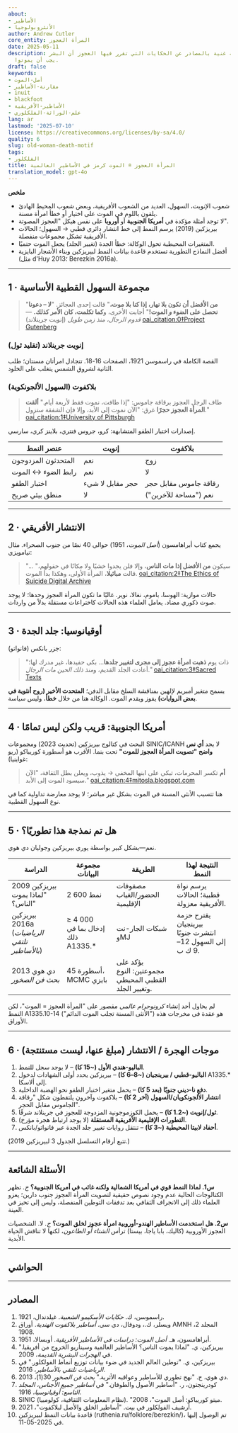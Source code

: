 ```yaml
---
about:
- الأساطير
- الأنثروبولوجيا
author: Andrew Cutler
core_entity: المرأة العجوز
date: 2025-05-11
description: دراسة عالمية غنية بالمصادر عن الحكايات التي تقرر فيها العجوز أن البشر
  يجب أن يموتوا.
draft: false
keywords:
- أصل-الموت
- مقارنة-الأساطير
- inuit
- blackfoot
- الأساطير-الأفريقية
- علم-الوراثة-الفلكلوري
lang: ar
lastmod: '2025-07-10'
license: https://creativecommons.org/licenses/by-sa/4.0/
quality: 6
slug: old-woman-death-motif
tags:
- الفلكلور
title: المرأة العجوز ≘ الموت كرمز في الأساطير العالمية
translation_model: gpt-4o
---
```


**ملخص**

- شعوب الإنويت، السهول، العديد من الشعوب الأفريقية، وبعض شعوب المحيط الهادئ يلقون باللوم في الموت على اختيار أو خطأ امرأة مسنة.  
- لا توجد أمثلة مؤكدة في **أمريكا الجنوبية** أو **أوروبا** على نفس هيكل "العجوز المصوتة".  
- بيريزكين (2019) يرسم النمط إلى خط انتشار دائري قطبي → السهول؛ الحالات الأفريقية تشكل مجموعات منفصلة.  
- المتغيرات المحيطية تحول الوكالة: خطأ الجدة (تغيير الجلد) يجعل الموت حتميًا.  
- أفضل النماذج التطورية تستخدم قاعدة بيانات النمط لبيريزكين وبناء الأشجار البايزية (مثل d'Huy 2013؛ Berezkin 2016a).  

---

## 1 · مجموعة السهول القطبية الأساسية 

> "**من الأفضل أن نكون بلا نهار، إذا كنا بلا موت،**" قالت إحدى العجائز. 
> "**لا – دعونا نحصل على الضوء *و* الموت!**" أجابت الأخرى، و**كما تكلمت، كان الأمر كذلك.** 
> —*قدوم الرجال، منذ زمن طويل* (إنويت جرينلاند) [oai_citation:0‡Project Gutenberg](https://www.gutenberg.org/files/28932/28932-h/28932-h.htm) 

### إنويت جرينلاند (تقليد ثول) 
القصة الكاملة في راسموسن 1921، الصفحات 16-18. تتجادل امرأتان مسنتان؛ طلب الثانية لشروق الشمس يتغلب على الخلود.

### بلاكفوت (السهول الألجونكوية) 

> طاف الرجل العجوز برقاقة جاموس: "إذا طافت، نموت فقط لأربعة أيام." 
> **ألقت المرأة العجوز حجرًا** غرق: "الآن نموت إلى الأبد، وإلا فإن الشفقة ستزول." [oai_citation:1‡University of Pittsburgh](https://sites.pitt.edu/~dash/blkftcreation.html)

إصدارات اختبار الطفو المتشابهة: كرو، جروس فنتري، بلاينز كري، سارسي.

| عنصر النمط | إنويت | بلاكفوت |
|---------------|-------|-----------|
| المتحدثون المزدوجون | نعم | زوج |
| رابط الضوء ↔ الموت | نعم | لا |
| اختبار الطفو | حجر مقابل لا شيء | رقاقة جاموس مقابل حجر |
| منطق بيئي صريح | لا | نعم ("مساحة للآخرين") |

---

## 2 · الانتشار الأفريقي  

يجمع كتاب أبراهامسون (*أصل الموت*، 1951) حوالي 40 نصًا من جنوب الصحراء. مثال نيامويزي:

> "... سيكون **من الأفضل إذا مات الناس**، وإلا فلن يجدوا خشبًا ولا مكانًا في حقولهم،" قالت **مبائيلا**، المرأة الأولى، وهكذا بدأ الموت.  [oai_citation:2‡The Ethics of Suicide Digital Archive](https://ethicsofsuicide.lib.utah.edu/tradition/indigenous-cultures/african-traditional-subsaharan-cultures/african-origin-myths/)  

حالات موازية: الهوسا، باموم، نغالا، نوير. غالبًا ما تكون المرأة العجوز وحدها؛ لا يوجد صوت ذكوري مضاد. يعامل العلماء هذه الحالات كاختراعات مستقلة بدلاً من واردات.

---

## 3 · أوقيانوسيا: جلد الجدة 

جزر بانكس (فانواتو):

> "ذات يوم **ذهبت امرأة عجوز إلى مجرى لتغيير جلدها**... بكى حفيدها، غير مدرك لها؛ أعادت الجلد القديم، و*منذ ذلك الحين مات الرجال*." [oai_citation:3‡Sacred Texts](https://sacred-texts.com/pac/om/om11.htm) 

يسمح متغير أمبريم لإلهين بمناقشة السلخ مقابل الدفن؛ **المتحدث الأخير (روح أنثوية في بعض الروايات)** يفوز ويقدم الموت. الوكالة هنا من خلال **خطأ**، وليس سياسة.

---

## 4 · أمريكا الجنوبية: قريب ولكن ليس تمامًا  

البحث في كتالوج بيريزكين (تحديث 2023) ومجموعات SINIC/ICANH لا يجد **أي نص واضح "تصويت المرأة العجوز للموت"** تحت بنما. الأقرب هو أسطورة كوريباكو (ريو غواينيا):

> **أم** تكسر المحرمات، تبكي على ابنها المخفي → يذوب، ويعلن بطل الثقافة، "الآن سيسود الموت إلى الأبد."  [oai_citation:4‡mitosla.blogspot.com](https://mitosla.blogspot.com/2008/10/colombia-mito-kurripako-origen-de-la.html)  

هنا تتسبب الأنثى المسنة في الموت بشكل غير مباشر؛ لا يوجد معارضة تداولية كما في نوع السهول القطبية.

---

## 5 · هل تم نمذجة هذا تطوريًا؟ 

نعم—بشكل كبير بواسطة يوري بيريزكين وجوليان دي هوي.

| الدراسة | مجموعة البيانات | الطريقة | النتيجة لهذا النمط |
|-------|---------|--------|-----------------------|
| بيريزكين 2009 "لماذا يموت الناس؟" | 2 600 نمط | مصفوفات الحضور/الغياب الإقليمية | يرسم نواة قطبية؛ الحالات الأفريقية معزولة. |
| بيريزكين 2016a (*الرياضيات تلتقي بالأساطير*) | ≥ 4 000 إدخال بما في ذلك A1335.* | شبكات الجار-نت وMJ | يقترح حزمة بيرينجيان انتشرت جنوبًا إلى السهول 12–9 ك ب. |
| دي هوي 2013 *بحث فن الصخور* | 45 أسطورة، MCMC بايزي | يؤكد على مجموعتين: النوع القطبي المحيطي وتغيير الجلد. |

لم يحاول أحد إنشاء *كرونوجرام عالمي* مقصور على "المرأة العجوز = الموت"، لكن النمط A1335.10-14 ("الأنثى المسنة تجلب الموت الدائم") هو عقدة في مخرجات هذه الأوراق.

---

## 6 · موجات الهجرة / الانتشار (مبلغ عنها، ليست مستنتجة)

1. **الباليو-هندي الأول (~15 كا)** – لا يوجد سجل للنمط.  
2. **الباليو-قطبي / بيرينجيان (~8–6 كا)** – بيريزكين يحدد أولى الشهادات لدخول A1335.* إلى ألاسكا.  
3. **دفع نا-ديني جنوبًا (بعد 5 كا)** – يحمل متغير اختبار الطفو نحو الهضبة الداخلية.  
4. **انتشار الألجونكويان/السهول (آخر 2 كا)** – بلاكفوت وآخرون يلتقطون شكل "رقاقة الجاموس مقابل الحجر".  
5. **ثول/إنويت (~1.2 كا)** – يحمل الكوزموجونية المزدوجة للعجوز في جرينلاند شرقًا.  
6. **التطورات الإقليمية الأفريقية المستقلة** (لا يوجد ارتباط هجرة مؤرخ).  
7. **أحفاد لابيتا المحيطية (~3 كا)** – تنتقل روايات تغيير جلد الجدة عبر فانواتو/بانكس.

(تتبع أرقام التسلسل الجدول 3 لبيريزكين 2019.)  

---

## الأسئلة الشائعة 

**س1. لماذا النمط قوي في أمريكا الشمالية ولكنه غائب في أمريكا الجنوبية؟** 
*ج.* تظهر الكتالوجات الحالية عدم وجود نصوص حقيقية لتصويت المرأة العجوز جنوب دارين؛ يعزو العلماء ذلك إلى الانجراف الثقافي بعد تدفقات التوطين المنفصلة، وليس إلى تحيز في العينة.

**س2. هل استخدمت الأساطير الهندو-أوروبية امرأة عجوز لخلق الموت؟** 
*ج.* لا. الشخصيات العجوز الأوروبية (كاليك، بابا ياجا، بيستا) ترأس *الشتاء أو الطاعون*، لكنها لا تناقش الحياة الأبدية.

---

## الحواشي  

[^1]: كنود راسموسن، *حكايات الأسكيمو الشعبية* (1921) الفصل 3 "قدوم الرجال".  [oai_citation:5‡Project Gutenberg](https://www.gutenberg.org/files/28932/28932-h/28932-h.htm)  
[^2]: كلارك ويسلر ودي سي دوفال، *أساطير بلاكفوت الهندية* (AMNH 1908) الصفحات 19-21.  [oai_citation:6‡University of Pittsburgh](https://sites.pitt.edu/~dash/blkftcreation.html?utm_source=chatgpt.com)  
[^3]: هانس أبراهامسون، *أصل الموت: دراسات في الأساطير الأفريقية* (1951) القسم الأول.  [oai_citation:7‡The Ethics of Suicide Digital Archive](https://ethicsofsuicide.lib.utah.edu/tradition/indigenous-cultures/african-traditional-subsaharan-cultures/african-origin-myths/)  
[^4]: "كولومبيا – ميتو كوريباكو – أصل الموت" (SINIC، 2008).  [oai_citation:8‡mitosla.blogspot.com](https://mitosla.blogspot.com/2008/10/colombia-mito-kurripako-origen-de-la.html)  
[^5]: ر. كودرينجتون، *الأساطير الميلانيزية* في *أساطير جميع الأجناس* المجلد التاسع (1916) الصفحات 117-118.  [oai_citation:9‡Sacred Texts](https://sacred-texts.com/pac/om/om11.htm)  
[^6]: يوري بيريزكين، "توطين العالم الجديد في ضوء أنماط الفولكلور"، في *الرياضيات تلتقي بالأساطير* (2016) 71-89.  [oai_citation:10‡De Gruyter Brill](https://www.degruyter.com/document/doi/10.1515/fabula-2023-0013/html?lang=de)  
[^7]: جوليان دي هوي، "نهج تطوري للأساطير"، *بحث فن الصخور* 30(1)، 2013.  [oai_citation:11‡De Gruyter Brill](https://www.degruyter.com/document/doi/10.1515/fabula-2023-0013/html?lang=de)  

---

## المصادر 

1. راسموسن، ك. *حكايات الأسكيمو الشعبية*. غيلدندال، 1921. 
2. ويسلر، ك.، ودوفال، دي سي. *أساطير بلاكفوت الهندية*. أوراق AMNH المجلد 2، 1908. 
3. أبراهامسون، هـ. *أصل الموت: دراسات في الأساطير الأفريقية*. أوبسالا، 1951. 
4. بيريزكين، ي. "لماذا يموت الناس؟ الأساطير العالمية وسيناريو الخروج من أفريقيا." في *الهجرات البشرية القديمة*، 2009. 
5. بيريزكين، ي. "توطين العالم الجديد في ضوء بيانات توزيع أنماط الفولكلور." في *الرياضيات تلتقي بالأساطير*، 2016. 
6. دي هوي، ج. "نهج تطوري للأساطير وعواقبه الأثرية." *بحث فن الصخور* 30(1)، 2013. 
7. كودرينجتون، ر. "أساطير الأصول والطوفان." في *أساطير جميع الأجناس، المجلد التاسع: أوقيانوسيا*، 1916. 
8. SINIC (نظام المعلومات الثقافية، كولومبيا). "ميتو كوريباكو: أصل الموت"، 2008. 
9. أرشيف الفولكلور في بيت. "أساطير الخلق والأصل لبلاكفوت"، 2021. 
10. قاعدة بيانات النمط لبيريزكين (ruthenia.ru/folklore/berezkin/)، تم الوصول إليها في 2025-05-11.
